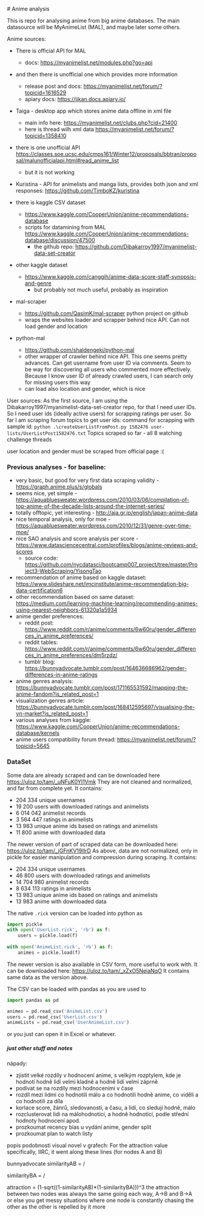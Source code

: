 ﻿﻿﻿﻿﻿# Anime analysis

This is repo for analysing anime from big anime databases.
The main datasource will be MyAnimeList (MAL), and maybe later some others.

Anime sources:
- There is official API for MAL
    - docs: https://myanimelist.net/modules.php?go=api

- and then there is unofficial one which provides more information
    - release post and docs: https://myanimelist.net/forum/?topicid=1616529
    - apiary docs: https://jikan.docs.apiary.io/
    
- Taiga - desktop app which stores anime data offline in xml file
    - main info here: https://myanimelist.net/clubs.php?cid=21400
    - here is thread wilh xml data https://myanimelist.net/forum/?topicid=1358410

- there is one unofficial API https://classes.soe.ucsc.edu/cmps161/Winter12/proposals/bbtran/proposal/malunofficialapi.html#read_anime_list
    - but it is not working
    
- Kuristina - API for animelists and manga lists, provides both json and xml responses: https://github.com/TimboKZ/kuristina

- there is kaggle CSV dataset 
    - https://www.kaggle.com/CooperUnion/anime-recommendations-database
    - scripts for datamining from MAL https://www.kaggle.com/CooperUnion/anime-recommendations-database/discussion/47500
        - the github repo: https://github.com/Dibakarroy1997/myanimelist-data-set-creator

- other kaggle dataset
    - https://www.kaggle.com/canggih/anime-data-score-staff-synopsis-and-genre
        - but probably not much useful, probably as inspiration
        
- mal-scraper
    - https://github.com/QasimK/mal-scraper python project on github
    - wraps the websites loader and scrapper behind nice API. Can not load gender and location

- python-mal
    - https://github.com/shaldengeki/python-mal
    - other wrapper of crawler behind nice API. This one seems pretty advances. Can get username from user ID via comments. Seem to be way for discovering all users who commented more effectively. Because I know user ID of already crawled users, I can search only for missing users this way
    - can load also location and gender, which is nice

    
User sources:
As the first source, I am using the Dibakarroy1997/myanimelist-data-set-creator repo, for that I need user IDs.
So I need user ids (ideally active users) for scrapping ratings per user.
So far I am scraping forum topics to get user ids:
command for scrapping with sample id: `python .\createUserListFromPost.py 1582476 user-lists/UserListPost1582476.txt`
Topics scraped so far - all 8 watching challenge threads

user location and gender must be scraped from official page :(


### Previous analyses - for baseline:

- very basic, but good for very first data scraping validity - https://graph.anime.plus/s/globals
- seems nice, yet simple - https://aquabluesweater.wordpress.com/2010/03/06/compilation-of-top-anime-of-the-decade-lists-around-the-internet-series/
- totally offtopic, yet interesting - http://aja.gr.jp/english/japan-anime-data
- nice temporal analysis, only for moe - https://aquabluesweater.wordpress.com/2010/12/31/genre-over-time-moe/
- nice SAO analysis and score analysis per score - https://www.datasciencecentral.com/profiles/blogs/anime-reviews-and-scores
    - source code: https://github.com/nycdatasci/bootcamp007_project/tree/master/Project3-WebScraping/YisongTao
- recommendation of anime based on kaggle dataset: https://www.slideshare.net/imcinstitute/anime-recommendation-big-data-certification6
- other recommendation based on same dataset: https://medium.com/learning-machine-learning/recommending-animes-using-nearest-neighbors-61320a1a5934
- anime gender preferences: 
    - reddit post: https://www.reddit.com/r/anime/comments/6w60ru/gender_differences_in_anime_preferences/
    - reddit tables: https://www.reddit.com/r/anime/comments/6w60ru/gender_differences_in_anime_preferences/dm5rzdz/
    - tumblr blog: https://bunnyadvocate.tumblr.com/post/164636686962/gender-differences-in-anime-ratings
- anime genres analysis: https://bunnyadvocate.tumblr.com/post/171165531592/mapping-the-anime-fandom?is_related_post=1
- visualization genres article: https://bunnyadvocate.tumblr.com/post/168412595697/visualising-the-vn-market?is_related_post=1
- various analyses from kaggle: https://www.kaggle.com/CooperUnion/anime-recommendations-database/kernels
- anime users compatibility forum thread: https://myanimelist.net/forum/?topicid=5645


### DataSet
Some data are already scraped and can be downloaded here https://uloz.to/tam/_uNFuK0YI1Vmk
They are not cleaned and normalized, and far from complete yet.
It contains:
- 204 334 unique usernames
- 19 200 users with downloaded ratings and animelists
- 6 014 042 animelist records
- 3 564 447 ratings in animelists
- 13 983 unique anime ids based on ratings and animelists
- 11 800 anime with downloaded data

The newer version of part of scraped data can be downloaded here: https://uloz.to/tam/_jGFnKV19IIrD
As above, data are not normalized, only in pickle for easier manipulation and compression during scraping.
It contains:
- 204 334 unique usernames
- 46 800 users with downloaded ratings and animelists
- 14 704 980 animelist records
- 8 634 113 ratings in animelists
- 13 983 unique anime ids based on ratings and animelists
- 13 983 anime with downloaded data

The native `.rick` version can be loaded into python as 
```python
import pickle
with open('UserList.rick', 'rb') as f:
    users = pickle.load(f)
    
with open('AnimeList.rick', 'rb') as f:
    animes = pickle.load(f)
```

The newer version is also available in CSV form, more useful to work with. It can be downloaded here: https://uloz.to/tam/_xZxO5NeiaNqO
It contains same data as the version above.

The CSV can be loaded with pandas as you are used to 
```python
import pandas as pd

animes = pd.read_csv('AnimeList.csv')
users = pd.read_csv('UserList.csv')
animeLists = pd.read_csv('UserAnimeList.csv')
```

or you just can open it in Excel or whatever.    

##### just other stuff and notes

nápady:
- zjistit velké rozdíly v hodnocení anime, s velkým rozptylem, kde je hodnotí hodně lidí velmi kladně a hodně lidí velmi záprně
- podívat se na rozdíly mezi hodnoceními v čase
- rozdíl mezi lidmi co hodnotili málo a co hodnotili hodně anime, co viděli a co hodnotili za díla
- korlace score, žánrů, sledovanosti, a času, a lidí, co sledují hodně, málo
- rozclusterovat lidi na málohodnotící, a hodně hodnotící, podle střední hodnoty hodnocení apod.
- prozkoumat recency bias u vydání anime, gender split
- prozkoumat plan to watch listy


popis podobnosti visual novel v grafech: 
For the attraction value specifically, IIRC, it went along these lines (for nodes A and B)

bunnyadvocate
similarityAB = <fans who read both>/<fans who read A>

similarityBA = <fans who read both>/<fans who read B>

attraction = (1-sqrt((1-similarityAB)*(1-similarityBA)))^3
the attraction between two nodes was always the same going each way, A->B and B->A or else you get messy situations where one node is constantly chasing the other as the other is repelled by it more





